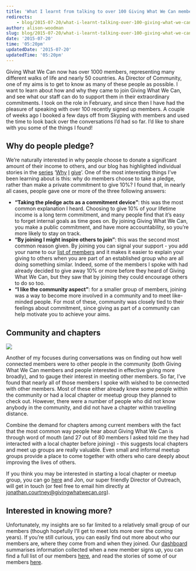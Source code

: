 ```yaml
---
title: 'What I learnt from talking to over 100 Giving What We Can members'
redirects:
    - blog/2015-07-20/what-i-learnt-talking-over-100-giving-what-we-can-members
author: alison-woodman
slug: blog/2015-07-20/what-i-learnt-talking-over-100-giving-what-we-can-members
date: '2015-07-20'
time: '05:20pm'
updatedDate: '2015-07-20'
updatedTime: '05:20pm'
---
```

Giving What We Can now has over 1000 members, representing many different walks of life and nearly 50 countries. As Director of Community, one of my aims is to get to know as many of these people as possible. I want to learn about how and why they came to join Giving What We Can, and see what our staff can do to support them in their extraordinary commitments. I took on the role in February, and since then I have had the pleasure of speaking with over 100 recently signed up members. A couple of weeks ago I booked a few days off from Skyping with members and used the time to look back over the conversations I’d had so far. I’d like to share with you some of the things I found!

## Why do people pledge?

We’re naturally interested in why people choose to donate a significant amount of their income to others, and our blog has highlighted individual stories in the [series](https://www.givingwhatwecan.org/blog/2015-07-01/giving-receiving) ‘[Why](https://www.givingwhatwecan.org/blog/2015-06-22/becoming-effective-altruist) [I](https://www.givingwhatwecan.org/blog/2015-04-30/how-religion-motivates-my-giving) [give](https://www.givingwhatwecan.org/blog/2015-02-10/why-i-finally-took-pledge)’. One of the most interesting things I’ve been learning about is this: why do members choose to take a pledge, rather than make a private commitment to give 10%? I found that, in nearly all cases, people gave one or more of the three following answers:

*   **“Taking the pledge acts as a commitment device”**: this was the most common explanation I heard. Choosing to give 10% of your lifetime income is a long term commitment, and many people find that it’s easy to forget internal goals as time goes on. By joining Giving What We Can, you make a public commitment, and have more accountability, so you’re more likely to stay on track.
*   **“By joining I might inspire others to join”**: this was the second most common reason given. By joining you can signal your support - you add your name to our [list of members](https://www.givingwhatwecan.org/about-us/members) and it makes it easier to explain your giving to others when you are part of an established group who are all doing something similar. Indeed, some of the members I spoke with had already decided to give away 10% or more before they heard of Giving What We Can, but they saw that by joining they could encourage others to do so too.
*   **“I like the community aspect”**: for a smaller group of members, joining was a way to become more involved in a community and to meet like-minded people. For most of these, community was closely tied to their feelings about commitment, since giving as part of a community can help motivate you to achieve your aims.

## Community and chapters

![](/images/uploads/img_4986.jpg)

Another of my focuses during conversations was on finding out how well connected members were to other people in the community (both Giving What We Can members and people interested in effective giving more broadly), and to gauge their interest in meeting other members. So far, I’ve found that nearly all of those members I spoke with wished to be connected with other members. Most of these either already knew some people within the community or had a local chapter or meetup group they planned to check out. However, there were a number of people who did not know anybody in the community, and did not have a chapter within travelling distance.

Combine the demand for chapters among current members with the fact that the most common way people hear about Giving What We Can is through word of mouth (and 27 out of 80 members I asked told me they had interacted with a local chapter before joining) - this suggests local chapters and meet up groups are really valuable. Even small and informal meetup groups provide a place to come together with others who care deeply about improving the lives of others.

If you think you may be interested in starting a local chapter or meetup group, you can go [here](https://www.givingwhatwecan.org/get-involved/chapters) and Jon, our super friendly Director of Outreach, will get in touch (or feel free to email him directly at [jonathan.courtney@givingwhatwecan.org](mailto:jonathan.courtney@givingwhatwecan.org)).

## Interested in knowing more?

Unfortunately, my insights are so far limited to a relatively small group of our members (though hopefully I’ll get to meet lots more over the coming years). If you’re still curious, you can easily find out more about who our members are, where they come from and when they joined. Our [dashboard](https://www.givingwhatwecan.org/dashboard) summarises information collected when a new member signs up, you can find a full list of our members [here](https://www.givingwhatwecan.org/about-us/members), and read the stories of some of our members [here](https://www.givingwhatwecan.org/about-us/people).